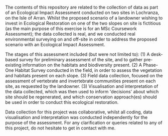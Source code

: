 The contents of this repository are related to the collection of data as part of an Ecological Impact Assessment conducted on two sites in Lochranza, on the Isle of Arran. Whilst the proposed scenario of a landowner wishing to invest in Ecological Restoration on one of the two slopes on site is fictitious (as the main purpose of this exercise is for an MSc Coursework Assessment); the data collected is real, and we conducted real environmental surveying on and off-site in order to address the proposed scenario with an Ecological Impact Assessment. 

The stages of this assessment included (but were not limited to):
(1) A desk-based survey for preliminary assessment of the site, and to gather pre-existing information on the habitats and biodiversity present. 
(2) A Phase-One Habitat Survey conducted in the field, in order to assess the vegetation and habitats present on each slope. 
(3) Field data collection, focused on the assessment of vertebrate and invertebrate communities present on each site, as requested by the landowner. 
(3) Visualisation and interpretation of the data collected, which was then used to inform 'decisions' about which site should be regenerated, and which conservation approach(es) should be used in order to conduct this ecological restoration. 

Data collection for this project was collaborative, whilst all coding, data visualisation and interpretation was conducted independently for the purpose of the assessment. For any clarification or queries related to any of this project, do not hesitate to get in contact with me. 